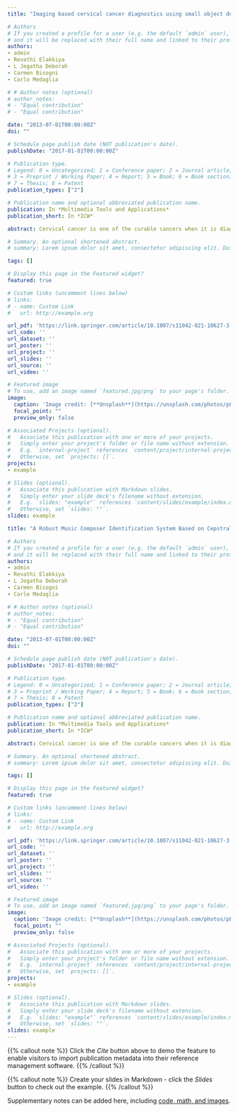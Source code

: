 ```yaml
---
title: "Imaging based cervical cancer diagnostics using small object detection-generative adversarial networks"

# Authors
# If you created a profile for a user (e.g. the default `admin` user), write the username (folder name) here 
# and it will be replaced with their full name and linked to their profile.
authors:
- admin
- Revathi Elakkiya
- L Jegatha Deborah
- Carmen Bisogni
- Carlo Medaglia

# # Author notes (optional)
# author_notes:
# - "Equal contribution"
# - "Equal contribution"

date: "2013-07-01T00:00:00Z"
doi: ""

# Schedule page publish date (NOT publication's date).
publishDate: "2017-01-01T00:00:00Z"

# Publication type.
# Legend: 0 = Uncategorized; 1 = Conference paper; 2 = Journal article;
# 3 = Preprint / Working Paper; 4 = Report; 5 = Book; 6 = Book section;
# 7 = Thesis; 8 = Patent
publication_types: ["2"]

# Publication name and optional abbreviated publication name.
publication: In *Multimedia Tools and Applications*
publication_short: In *ICW*

abstract: Cervical cancer is one of the curable cancers when it is diagnosed in the early stages. Pap smear test and visual inspection using acetic acid are the most common screening mechanism for the cervical lesion to categorize the cervical cells as normal, precancerous, or cancerous. However, most of the classification methods success depends on the accurate spotting and segmenting of cervical location. These challenges pave the way for sixty years of research in cervical cancer diagnosis, but still, accurate spotting of the cervical cell remains an open challenge. Moreover, state-of-the-art classification methods are developed based upon the extraction of manual annotations of features. In this paper, an effective hybrid deep learning technique using Small-Object Detection-Generative Adversarial Networks (SOD-GAN) with Fine-tuned Stacked Autoencoder (F-SAE) is developed to address the shortcomings mentioned above. The generator and discriminator of the SOD-GAN are developed using Region-based Convolutional Neural Network (RCNN). The model parameters are fine-tuned using F-SAE, and the hyperparameters of the SOD-GAN are normalized and optimized to make the lesion detection faster. The proposed approach automatically detects and classifies the cervical premalignant and malignant conditions based on deep features without any preliminary classification and segmentation assistance. Extensive experimentation has also been done with multivariate heterogeneous data, and the proposed approach has shown promising improvement in efficiency and reduces the time complexity.

# Summary. An optional shortened abstract.
# summary: Lorem ipsum dolor sit amet, consectetur adipiscing elit. Duis posuere tellus ac convallis placerat. Proin tincidunt magna sed ex sollicitudin condimentum.

tags: []

# Display this page in the Featured widget?
featured: true

# Custom links (uncomment lines below)
# links:
# - name: Custom Link
#   url: http://example.org

url_pdf: 'https://link.springer.com/article/10.1007/s11042-021-10627-3'
url_code: ''
url_dataset: ''
url_poster: ''
url_project: ''
url_slides: ''
url_source: ''
url_video: ''

# Featured image
# To use, add an image named `featured.jpg/png` to your page's folder. 
image:
  caption: 'Image credit: [**Unsplash**](https://unsplash.com/photos/pLCdAaMFLTE)'
  focal_point: ""
  preview_only: false

# Associated Projects (optional).
#   Associate this publication with one or more of your projects.
#   Simply enter your project's folder or file name without extension.
#   E.g. `internal-project` references `content/project/internal-project/index.md`.
#   Otherwise, set `projects: []`.
projects:
- example

# Slides (optional).
#   Associate this publication with Markdown slides.
#   Simply enter your slide deck's filename without extension.
#   E.g. `slides: "example"` references `content/slides/example/index.md`.
#   Otherwise, set `slides: ""`.
slides: example

title: "A Robust Music Composer Identification System Based on Cepstral Feature and Models Authors"

# Authors
# If you created a profile for a user (e.g. the default `admin` user), write the username (folder name) here 
# and it will be replaced with their full name and linked to their profile.
authors:
- admin
- Revathi Elakkiya
- L Jegatha Deborah
- Carmen Bisogni
- Carlo Medaglia

# # Author notes (optional)
# author_notes:
# - "Equal contribution"
# - "Equal contribution"

date: "2013-07-01T00:00:00Z"
doi: ""

# Schedule page publish date (NOT publication's date).
publishDate: "2017-01-01T00:00:00Z"

# Publication type.
# Legend: 0 = Uncategorized; 1 = Conference paper; 2 = Journal article;
# 3 = Preprint / Working Paper; 4 = Report; 5 = Book; 6 = Book section;
# 7 = Thesis; 8 = Patent
publication_types: ["2"]

# Publication name and optional abbreviated publication name.
publication: In *Multimedia Tools and Applications*
publication_short: In *ICW*

abstract: Cervical cancer is one of the curable cancers when it is diagnosed in the early stages. Pap smear test and visual inspection using acetic acid are the most common screening mechanism for the cervical lesion to categorize the cervical cells as normal, precancerous, or cancerous. However, most of the classification methods success depends on the accurate spotting and segmenting of cervical location. These challenges pave the way for sixty years of research in cervical cancer diagnosis, but still, accurate spotting of the cervical cell remains an open challenge. Moreover, state-of-the-art classification methods are developed based upon the extraction of manual annotations of features. In this paper, an effective hybrid deep learning technique using Small-Object Detection-Generative Adversarial Networks (SOD-GAN) with Fine-tuned Stacked Autoencoder (F-SAE) is developed to address the shortcomings mentioned above. The generator and discriminator of the SOD-GAN are developed using Region-based Convolutional Neural Network (RCNN). The model parameters are fine-tuned using F-SAE, and the hyperparameters of the SOD-GAN are normalized and optimized to make the lesion detection faster. The proposed approach automatically detects and classifies the cervical premalignant and malignant conditions based on deep features without any preliminary classification and segmentation assistance. Extensive experimentation has also been done with multivariate heterogeneous data, and the proposed approach has shown promising improvement in efficiency and reduces the time complexity.

# Summary. An optional shortened abstract.
# summary: Lorem ipsum dolor sit amet, consectetur adipiscing elit. Duis posuere tellus ac convallis placerat. Proin tincidunt magna sed ex sollicitudin condimentum.

tags: []

# Display this page in the Featured widget?
featured: true

# Custom links (uncomment lines below)
# links:
# - name: Custom Link
#   url: http://example.org

url_pdf: 'https://link.springer.com/article/10.1007/s11042-021-10627-3'
url_code: ''
url_dataset: ''
url_poster: ''
url_project: ''
url_slides: ''
url_source: ''
url_video: ''

# Featured image
# To use, add an image named `featured.jpg/png` to your page's folder. 
image:
  caption: 'Image credit: [**Unsplash**](https://unsplash.com/photos/pLCdAaMFLTE)'
  focal_point: ""
  preview_only: false

# Associated Projects (optional).
#   Associate this publication with one or more of your projects.
#   Simply enter your project's folder or file name without extension.
#   E.g. `internal-project` references `content/project/internal-project/index.md`.
#   Otherwise, set `projects: []`.
projects:
- example

# Slides (optional).
#   Associate this publication with Markdown slides.
#   Simply enter your slide deck's filename without extension.
#   E.g. `slides: "example"` references `content/slides/example/index.md`.
#   Otherwise, set `slides: ""`.
slides: example
---
```

<!-- 

Authors:Revathi Elakkiya, Kuppa Sai Sri Teja, L Jegatha Deborah, Carmen Bisogni, Carlo Medaglia
Publication date: 2021/2/26
Journal: Multimedia Tools and Applications.
A Robust Music Composer Identification System Based on Cepstral Feature and Models Authors: A Revathi, D Vishnu Vashista, Kuppa Sai Sri Teja, R Nagakrishnan
Publication date: 2020
Book: Advances in Communication Systems and Networks
Emotion Recognition from Speech Using Perceptual Features and Convolutional Neural Networks
Authors:A Revathi, R Nagakrishnan, D Vishnu Vashista, Kuppa Sai Sri Teja, N Sasikaladevin
Publication date: 2020
Book: Advances in Communication Systems and Networks
Maximum Power Transfer in Butterworth Van Dyke using Simulated Inductor
Authors:D Susan, S Jayalalitha, Kuppa Sai Sri Teja
Publication date:2019/11/27
Conference:2019 International Conference on Smart Systems and Inventive Technology (ICSSIT)

 -->


{{% callout note %}}
Click the *Cite* button above to demo the feature to enable visitors to import publication metadata into their reference management software.
{{% /callout %}}

{{% callout note %}}
Create your slides in Markdown - click the *Slides* button to check out the example.
{{% /callout %}}

Supplementary notes can be added here, including [code, math, and images](https://wowchemy.com/docs/writing-markdown-latex/).
